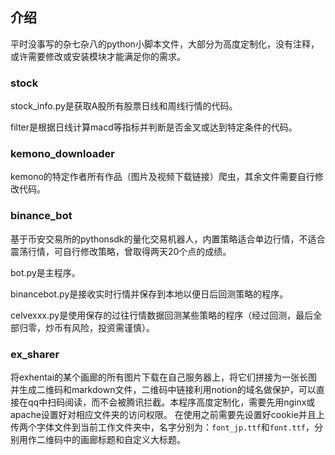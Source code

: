 ## 介绍
平时没事写的杂七杂八的python小脚本文件，大部分为高度定制化，没有注释，或许需要修改或安装模块才能满足你的需求。

### stock
stock_info.py是获取A股所有股票日线和周线行情的代码。

filter是根据日线计算macd等指标并判断是否金叉或达到特定条件的代码。

### kemono_downloader
kemono的特定作者所有作品（图片及视频下载链接）爬虫，其余文件需要自行修改代码。

### binance_bot
基于币安交易所的pythonsdk的量化交易机器人，内置策略适合单边行情，不适合震荡行情，可自行修改策略，曾取得两天20个点的成绩。

bot.py是主程序。

binancebot.py是接收实时行情并保存到本地以便日后回测策略的程序。

celvexxx.py是使用保存的过往行情数据回测某些策略的程序（经过回测，最后全部归零，炒币有风险，投资需谨慎）。

### ex_sharer
将exhentai的某个画廊的所有图片下载在自己服务器上，将它们拼接为一张长图并生成二维码和markdown文件，二维码中链接利用notion的域名做保护，可以直接在qq中扫码阅读，而不会被腾讯拦截。本程序高度定制化，需要先用nginx或apache设置好对相应文件夹的访问权限。
在使用之前需要先设置好cookie并且上传两个字体文件到当前工作文件夹中，名字分别为：`font_jp.ttf`和`font.ttf`，分别用作二维码中的画廊标题和自定义大标题。
